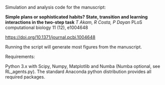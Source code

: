 Simulation and analysis code for the manuscript:

**Simple plans or sophisticated habits? State, transition and learning interactions in the two-step task** *T Akam, R Costa, P Dayan* PLoS computational biology 11 (12), e1004648

 https://doi.org/10.1371/journal.pcbi.1004648

Running the script will generate most figures from the manuscript.  

Requirements:

Python 3.x with Scipy, Numpy, Matplotlib and Numba (Numba optional, see RL_agents.py).  The standard Anaconda python distribution provides all required packages.

